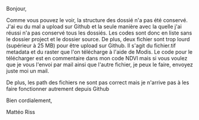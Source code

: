 Bonjour, 

Comme vous pouvez le voir, la structure des dossié n'a pas été conservé. J'ai eu du mal a upload sur Github et la seule manière avec la quelle j'ai réussi n'a pas conservé tous les dossiés.
Les codes sont donc en liste sans le dossier project et le dossier source.
De plus, deux fichier sont trop lourd (supérieur à 25 MB) pour être upload sur Github.
Il s'agit du fichier.tif metadata et du raster que l'on télécharge à l'aide de Modis. 
Le code pour le télécharger est en commentaire dans mon code NDVI mais si vous voulez que je vous l'envoi par mail ainsi que l'autre fichier, je peux le faire, envoyez juste moi un mail. 

De plus, les path des fichiers ne sont pas correct mais je n'arrive pas à les faire fonctionner autrement depuis Github

Bien cordialement, 

Mattéo Riss
